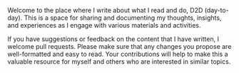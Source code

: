 Welcome to the place where I write about what I read and do, D2D (day-to-day). This is a space for sharing and documenting my thoughts, insights, and experiences as I engage with various materials and activities.

If you have suggestions or feedback on the content that I have written, I welcome pull requests. Please make sure that any changes you propose are well-formatted and easy to read. Your contributions will help to make this a valuable resource for myself and others who are interested in similar topics.